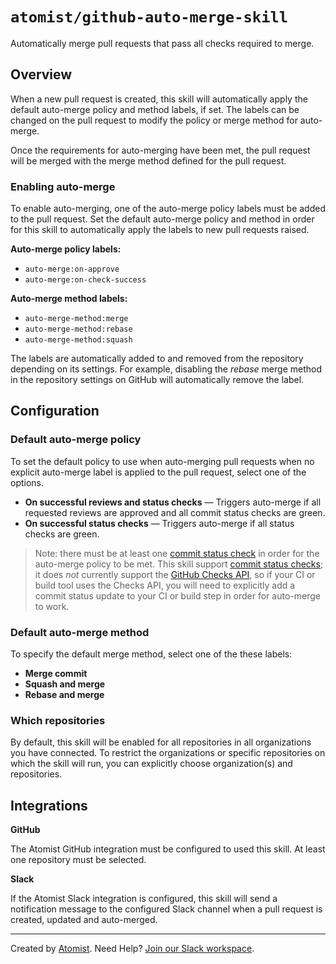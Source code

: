 # `atomist/github-auto-merge-skill`

Automatically merge pull requests that pass all checks required to merge.

## Overview

<!---atomist-skill-readme:start--->

When a new pull request is created, this skill will automatically apply the default auto-merge policy and method labels, if set. The labels can be changed on the pull request to modify the policy or merge method for auto-merge.

Once the requirements for auto-merging have been met, the pull request will be merged with the merge method defined for the pull request.

### **Enabling auto-merge**

To enable auto-merging, one of the auto-merge policy labels must be added to the pull request. Set the default auto-merge policy and method in order for this skill to automatically apply the labels to new pull requests raised.

**Auto-merge policy labels:**

- `auto-merge:on-approve`
- `auto-merge:on-check-success`

**Auto-merge method labels:**
 
- `auto-merge-method:merge`
- `auto-merge-method:rebase`
- `auto-merge-method:squash`

The labels are automatically added to and removed from the repository depending on its settings. For example, disabling the *rebase* merge method in the repository settings on GitHub will automatically remove the label.

## Configuration

### Default auto-merge policy

To set the default policy to use when auto-merging pull requests when no explicit auto-merge label is applied to the pull request, select one of the options.

- **On successful reviews and status checks** — Triggers auto-merge if all requested reviews are approved and all commit status checks are green.
- **On successful status checks** — Triggers auto-merge if all status checks are green.

> Note: there must be at least one [commit status check](https://developer.github.com/v3/repos/statuses/) in order for the auto-merge policy to be met. This skill support [commit status checks](https://developer.github.com/v3/repos/statuses/); it does *not* currently support the [GitHub Checks API](https://developer.github.com/v3/checks/), so if your CI or build tool uses the Checks API, you will need to explicitly add a commit status update to your CI or build step in order for auto-merge to work.

### Default auto-merge method

To specify the default merge method, select one of the these labels:

- **Merge commit**
- **Squash and merge**
- **Rebase and merge**

### Which repositories

By default, this skill will be enabled for all repositories in all organizations you have connected.
To restrict the organizations or specific repositories on which the skill will run, you can explicitly
choose organization(s) and repositories.

## Integrations

**GitHub**

The Atomist GitHub integration must be configured to used this skill. At least one repository must be selected.

**Slack**

If the Atomist Slack integration is configured, this skill will send a notification message to the configured Slack channel when a pull request is created, updated and auto-merged.

<!---atomist-skill-readme:end--->

---

Created by [Atomist][atomist].
Need Help?  [Join our Slack workspace][slack].

[atomist]: https://atomist.com/ (Atomist - How Teams Deliver Software)
[slack]: https://join.atomist.com/ (Atomist Community Slack) 
